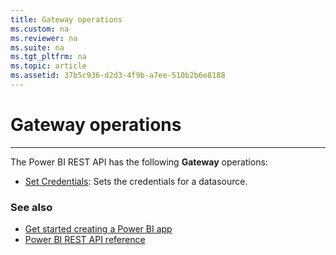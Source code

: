 ```yaml
---
title: Gateway operations
ms.custom: na
ms.reviewer: na
ms.suite: na
ms.tgt_pltfrm: na
ms.topic: article
ms.assetid: 37b5c936-d2d3-4f9b-a7ee-510b2b6e8188
---
```

# Gateway operations
---
The Power BI REST API has the following **Gateway** operations:

- [Set Credentials](Set-Credentials.md): Sets the credentials for a datasource.

### See also
- [Get started creating a Power BI app](https://powerbi.microsoft.com/documentation/powerbi-developer-steps-to-create-a-power-bi-app/)
- [Power BI REST API reference](Power-BI-REST-API-reference.md)